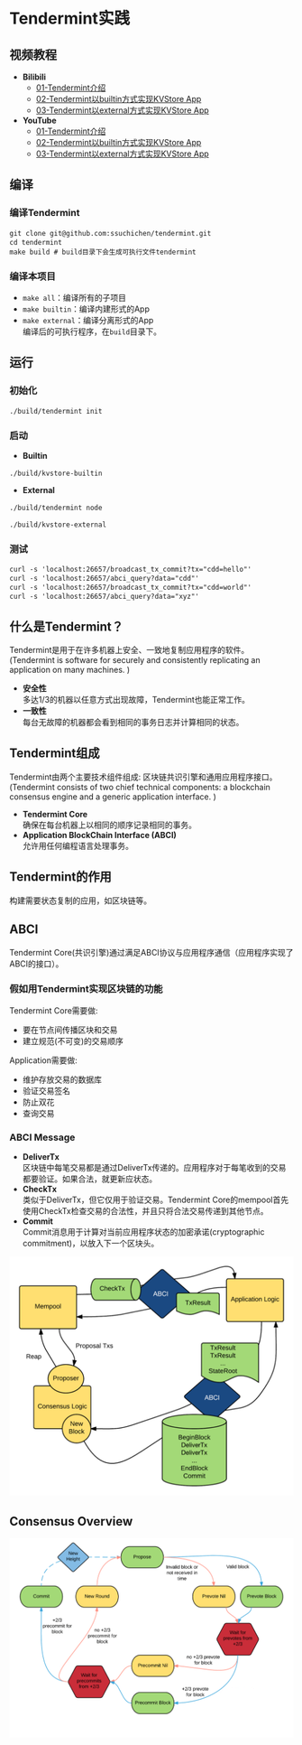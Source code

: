 # Tendermint实践

## 视频教程
* **Bilibili**
  * [01-Tendermint介绍](https://www.bilibili.com/video/BV1KV4y157PV/?spm_id_from=333.999.0.0&vd_source=79484a601afa1e7d36a00ef527669e7e)
  * [02-Tendermint以builtin方式实现KVStore App](https://www.bilibili.com/video/BV1ve411V7eE/?spm_id_from=333.999.0.0&vd_source=79484a601afa1e7d36a00ef527669e7e)
  * [03-Tendermint以external方式实现KVStore App](https://www.bilibili.com/video/BV1SM411r7ZF/?spm_id_from=333.999.0.0&vd_source=79484a601afa1e7d36a00ef527669e7e)
* **YouTube**
  * [01-Tendermint介绍](https://www.youtube.com/watch?v=WBDORFVvXLg&list=PL9aoThVN5PLk2S8EhjZVqTFBvvRB8C2ib&index=1)
  * [02-Tendermint以builtin方式实现KVStore App](https://www.youtube.com/watch?v=CnooQcWoGO4&list=PL9aoThVN5PLk2S8EhjZVqTFBvvRB8C2ib&index=2)
  * [03-Tendermint以external方式实现KVStore App](https://www.youtube.com/watch?v=fTJfKkgrKnY&list=PL9aoThVN5PLk2S8EhjZVqTFBvvRB8C2ib&index=3)

## 编译
### 编译Tendermint
```
git clone git@github.com:ssuchichen/tendermint.git
cd tendermint
make build # build目录下会生成可执行文件tendermint
```
### 编译本项目
* `make all`：编译所有的子项目
* `make builtin`：编译内建形式的App
* `make external`：编译分离形式的App  
编译后的可执行程序，在`build`目录下。

## 运行
### 初始化
```
./build/tendermint init
```
### 启动
* **Builtin**
```
./build/kvstore-builtin
```
* **External**
```
./build/tendermint node
```
```
./build/kvstore-external
```
### 测试
```
curl -s 'localhost:26657/broadcast_tx_commit?tx="cdd=hello"'
curl -s 'localhost:26657/abci_query?data="cdd"'
curl -s 'localhost:26657/broadcast_tx_commit?tx="cdd=world"'
curl -s 'localhost:26657/abci_query?data="xyz"'
```

## 什么是Tendermint？
Tendermint是用于在许多机器上安全、一致地复制应用程序的软件。(Tendermint is software for securely and consistently replicating an application on many machines. )
* **安全性**  
多达1/3的机器以任意方式出现故障，Tendermint也能正常工作。
* **一致性**  
每台无故障的机器都会看到相同的事务日志并计算相同的状态。

## Tendermint组成
Tendermint由两个主要技术组件组成: 区块链共识引擎和通用应用程序接口。(Tendermint consists of two chief technical components: a blockchain consensus engine and a generic application interface. )
* **Tendermint Core**  
确保在每台机器上以相同的顺序记录相同的事务。
* **Application BlockChain Interface (ABCI)**  
允许用任何编程语言处理事务。

## Tendermint的作用
构建需要状态复制的应用，如区块链等。

## ABCI
Tendermint Core(共识引擎)通过满足ABCI协议与应用程序通信（应用程序实现了ABCI的接口）。
### 假如用Tendermint实现区块链的功能
Tendermint Core需要做:  
* 要在节点间传播区块和交易
* 建立规范(不可变)的交易顺序

Application需要做:  
* 维护存放交易的数据库
* 验证交易签名
* 防止双花
* 查询交易
### ABCI Message
* **DeliverTx**  
  区块链中每笔交易都是通过DeliverTx传递的。应用程序对于每笔收到的交易都要验证。如果合法，就更新应状态。
* **CheckTx**  
  类似于DeliverTx，但它仅用于验证交易。Tendermint Core的mempool首先使用CheckTx检查交易的合法性，并且只将合法交易传递到其他节点。
* **Commit**  
  Commit消息用于计算对当前应用程序状态的加密承诺(cryptographic commitment)，以放入下一个区块头。

![avatar](./docs/imgs/abci.png)

## Consensus Overview
![avatar](./docs/imgs/consensus.png)

